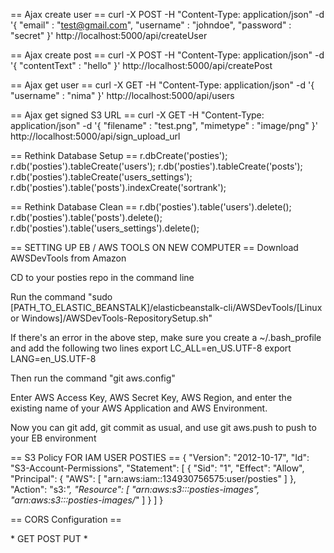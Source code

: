 == Ajax create user ==
curl -X POST -H "Content-Type: application/json" -d '{ "email" : "test@gmail.com", "username" : "johndoe", "password" : "secret" }' http://localhost:5000/api/createUser

== Ajax create post ==
curl -X POST -H "Content-Type: application/json" -d '{ "contentText" : "hello" }' http://localhost:5000/api/createPost

== Ajax get user ==
curl -X GET -H "Content-Type: application/json" -d '{ "username" : "nima" }' http://localhost:5000/api/users

== Ajax get signed S3 URL ==
curl -X GET -H "Content-Type: application/json" -d '{ "filename" : "test.png", "mimetype" : "image/png" }' http://localhost:5000/api/sign_upload_url

== Rethink Database Setup ==
r.dbCreate('posties');
r.db('posties').tableCreate('users');
r.db('posties').tableCreate('posts');
r.db('posties').tableCreate('users_settings');
r.db('posties').table('posts').indexCreate('sortrank');

== Rethink Database Clean == 
r.db('posties').table('users').delete();
r.db('posties').table('posts').delete();
r.db('posties').table('users_settings').delete();

== SETTING UP EB / AWS TOOLS ON NEW COMPUTER == 
Download AWSDevTools from Amazon

CD to your posties repo in the command line

Run the command "sudo [PATH_TO_ELASTIC_BEANSTALK]/elasticbeanstalk-cli/AWSDevTools/[Linux or Windows]/AWSDevTools-RepositorySetup.sh"

If there's an error in the above step, make sure you create a ~/.bash_profile and add the following two lines
export LC_ALL=en_US.UTF-8
export LANG=en_US.UTF-8

Then run the command "git aws.config"

Enter AWS Access Key, AWS Secret Key, AWS Region, and enter the existing name of your AWS Application and AWS Environment.

Now you can git add, git commit as usual, and use git aws.push to push to your EB environment

== S3 Policy FOR IAM USER POSTIES ==
{
	"Version": "2012-10-17",
	"Id": "S3-Account-Permissions",
	"Statement": [
		{
			"Sid": "1",
			"Effect": "Allow",
			"Principal": {
				"AWS": [
					"arn:aws:iam::134930756575:user/posties"
				]
			},
			"Action": "s3:*",
			"Resource": [
				"arn:aws:s3:::posties-images",
				"arn:aws:s3:::posties-images/*"
			]
		}
	]
}

== CORS Configuration ==
<?xml version="1.0" encoding="UTF-8"?>
<CORSConfiguration xmlns="http://s3.amazonaws.com/doc/2006-03-01/">
    <CORSRule>
        <AllowedOrigin>*</AllowedOrigin>
        <AllowedMethod>GET</AllowedMethod>
        <AllowedMethod>POST</AllowedMethod>
        <AllowedMethod>PUT</AllowedMethod>
        <AllowedHeader>*</AllowedHeader>
    </CORSRule>
</CORSConfiguration>